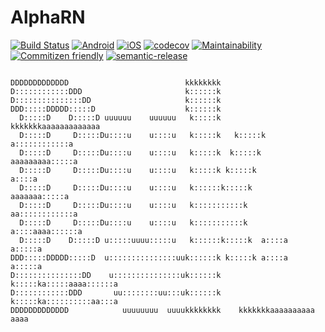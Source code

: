 # AlphaRN

[![Build Status](https://www.bitrise.io/app/6c0fe05c4780a33e/status.svg?token=UnI5f7HEHntiyGB2-y0nRw)](https://www.bitrise.io/app/6c0fe05c4780a33e) [![Android](https://img.shields.io/badge/dynamic/json.svg?label=Android&uri=https%3A%2F%2Fwww.bitrise.io%2Fapp%2F6c0fe05c4780a33e%2Fstatus.json%3Ftoken%3DUnI5f7HEHntiyGB2-y0nRw%26branch%3Ddevelop&query=$.status)]() [![iOS](https://img.shields.io/badge/dynamic/json.svg?label=iOS&uri=https%3A%2F%2Fwww.bitrise.io%2Fapp%2Fa241740a11cf8c08%2Fstatus.json%3Ftoken%3D3rnhIJ7otEVR0etlCpP3-A%26branch%3Ddevelop&query=$.status)]() [![codecov](https://codecov.io/gh/akhenda/AlphaRN/branch/develop/graph/badge.svg)](https://codecov.io/gh/akhenda/AlphaRN) [![Maintainability](https://api.codeclimate.com/v1/badges/a30f0f09ffab02c0e57d/maintainability)](https://codeclimate.com/github/akhenda/AlphaRN/maintainability) [![Commitizen friendly](https://img.shields.io/badge/commitizen-friendly-brightgreen.svg)](http://commitizen.github.io/cz-cli/) [![semantic-release](https://img.shields.io/badge/%20%20%F0%9F%93%A6%F0%9F%9A%80-semantic--release-e10079.svg)](https://github.com/semantic-release/semantic-release)

```
                                                                    
DDDDDDDDDDDDD                          kkkkkkkk                           
D::::::::::::DDD                       k::::::k                           
D:::::::::::::::DD                     k::::::k                           
DDD:::::DDDDD:::::D                    k::::::k                           
  D:::::D    D:::::D uuuuuu    uuuuuu   k:::::k    kkkkkkkaaaaaaaaaaaaa   
  D:::::D     D:::::Du::::u    u::::u   k:::::k   k:::::k a::::::::::::a  
  D:::::D     D:::::Du::::u    u::::u   k:::::k  k:::::k  aaaaaaaaa:::::a 
  D:::::D     D:::::Du::::u    u::::u   k:::::k k:::::k            a::::a 
  D:::::D     D:::::Du::::u    u::::u   k::::::k:::::k      aaaaaaa:::::a 
  D:::::D     D:::::Du::::u    u::::u   k:::::::::::k     aa::::::::::::a 
  D:::::D     D:::::Du::::u    u::::u   k:::::::::::k    a::::aaaa::::::a 
  D:::::D    D:::::D u:::::uuuu:::::u   k::::::k:::::k  a::::a    a:::::a 
DDD:::::DDDDD:::::D  u:::::::::::::::uuk::::::k k:::::k a::::a    a:::::a 
D:::::::::::::::DD    u:::::::::::::::uk::::::k  k:::::ka:::::aaaa::::::a 
D::::::::::::DDD       uu::::::::uu:::uk::::::k   k:::::ka::::::::::aa:::a
DDDDDDDDDDDDD            uuuuuuuu  uuuukkkkkkkk    kkkkkkkaaaaaaaaaa  aaaa
                                                                          

```